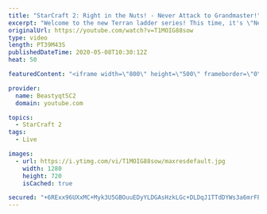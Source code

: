 ```yaml
---
title: "StarCraft 2: Right in the Nuts! - Never Attack to Grandmaster!"
excerpt: "Welcome to the new Terran ladder series! This time, it's \"Never Attack to Grandmaster!\" In this challenge, I play as Terran on the EU ladder, and in every game I'm not allowed to attack with any units except for using Ghosts. I'm allowed to make any army units for defending, as long as I don't attack"
originalUrl: https://youtube.com/watch?v=T1MOIG88sow
type: video
length: PT39M43S
publishedDateTime: 2020-05-08T10:30:12Z
heat: 50

featuredContent: "<iframe width=\"800\" height=\"500\" frameborder=\"0\" src=\"https://www.youtube.com/embed/T1MOIG88sow\" allow=\"accelerometer; autoplay; encrypted-media; gyroscope; picture-in-picture\" allowfullscreen></iframe>"

provider:
  name: BeastyqtSC2
  domain: youtube.com

topics:
  - StarCraft 2
tags:
  - Live

images:
  - url: https://i.ytimg.com/vi/T1MOIG88sow/maxresdefault.jpg
    width: 1280
    height: 720
    isCached: true

secured: "+6RExx96UXxMC+Myk3U5GBOuuEDyYLDGAsHzkLGc+DLDqJ1TTdDYWs3a6mrFP1kzvp5a8+U01IW66bBjk2P8XFhD0PwkIPZdfdKFqQmDq9HlSsowa4l1LQ+pYkjV2BJ4ICuri9vCGKEmWh/vLJU+hRwDLC5Wgt0rnfFvyDdX0Eric25kMmvz8R2pohMk87LkBFk7yy4O8gRr7OnkX/J0iDX0IMWmPNBhaOkSGq4p+rXpqkOCRQp3dbl8H2EG+r9ZCFLe4CNnYLVluDf7sKNUF3zrv18oXRAEDl+d76+3Gd3XSZrPaSr836pFNVSi4akxnsRdPk2LXM3iPpP1rcLFfWdLSwFrmNv+2qoK/ml+oVz0TV0nF2vfbBu9QJmTkHjs2EfOruqwutZqkr1mZPwnZa5b00F4cKvZ0dT/GGJZaik=;E1CBAIYrhEhaI3d6Zv7Q8w=="
---
```


